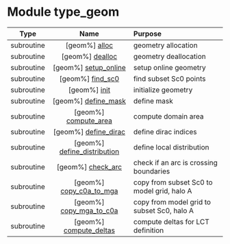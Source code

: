 # Module type_geom

| Type | Name | Purpose |
| :--: | :--: | :---------- |
| subroutine | [geom%] [alloc](https://github.com/benjaminmenetrier/bump/tree/master/src/type_geom.F90#L128) | geometry allocation |
| subroutine | [geom%] [dealloc](https://github.com/benjaminmenetrier/bump/tree/master/src/type_geom.F90#L173) | geometry deallocation |
| subroutine | [geom%] [setup_online](https://github.com/benjaminmenetrier/bump/tree/master/src/type_geom.F90#L223) | setup online geometry |
| subroutine | [geom%] [find_sc0](https://github.com/benjaminmenetrier/bump/tree/master/src/type_geom.F90#L426) | find subset Sc0 points |
| subroutine | [geom%] [init](https://github.com/benjaminmenetrier/bump/tree/master/src/type_geom.F90#L629) | initialize geometry |
| subroutine | [geom%] [define_mask](https://github.com/benjaminmenetrier/bump/tree/master/src/type_geom.F90#L715) | define mask |
| subroutine | [geom%] [compute_area](https://github.com/benjaminmenetrier/bump/tree/master/src/type_geom.F90#L784) | compute domain area |
| subroutine | [geom%] [define_dirac](https://github.com/benjaminmenetrier/bump/tree/master/src/type_geom.F90#L816) | define dirac indices |
| subroutine | [geom%] [define_distribution](https://github.com/benjaminmenetrier/bump/tree/master/src/type_geom.F90#L876) | define local distribution |
| subroutine | [geom%] [check_arc](https://github.com/benjaminmenetrier/bump/tree/master/src/type_geom.F90#L1159) | check if an arc is crossing boundaries |
| subroutine | [geom%] [copy_c0a_to_mga](https://github.com/benjaminmenetrier/bump/tree/master/src/type_geom.F90#L1210) | copy from subset Sc0 to model grid, halo A |
| subroutine | [geom%] [copy_mga_to_c0a](https://github.com/benjaminmenetrier/bump/tree/master/src/type_geom.F90#L1289) | copy from model grid to subset Sc0, halo A |
| subroutine | [geom%] [compute_deltas](https://github.com/benjaminmenetrier/bump/tree/master/src/type_geom.F90#L1319) | compute deltas for LCT definition |
